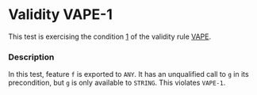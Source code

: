 # Validity VAPE-1

This test is exercising the condition [1](..) of the validity rule [VAPE](../../vape).

### Description

In this test, feature `f` is exported to `ANY`. It has an unqualified call to `g` in its precondition, but `g` is only available to `STRING`. This violates `VAPE-1`.


